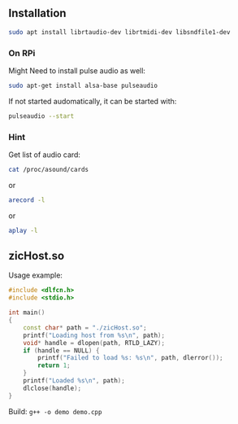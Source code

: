 ## Installation

```sh
sudo apt install librtaudio-dev librtmidi-dev libsndfile1-dev
```

### On RPi

Might Need to install pulse audio as well:

```sh
sudo apt-get install alsa-base pulseaudio
```

If not started audomatically, it can be started with:

```sh
pulseaudio --start
```

### Hint

Get list of audio card:

```sh
cat /proc/asound/cards
```

or 

```sh
arecord -l
```

or

```sh
aplay -l
```

## zicHost.so

Usage example:

```cpp
#include <dlfcn.h>
#include <stdio.h>

int main()
{
    const char* path = "./zicHost.so";
    printf("Loading host from %s\n", path);
    void* handle = dlopen(path, RTLD_LAZY);
    if (handle == NULL) {
        printf("Failed to load %s: %s\n", path, dlerror());
        return 1;
    }
    printf("Loaded %s\n", path);
    dlclose(handle);
}
```

Build: `g++ -o demo demo.cpp`
